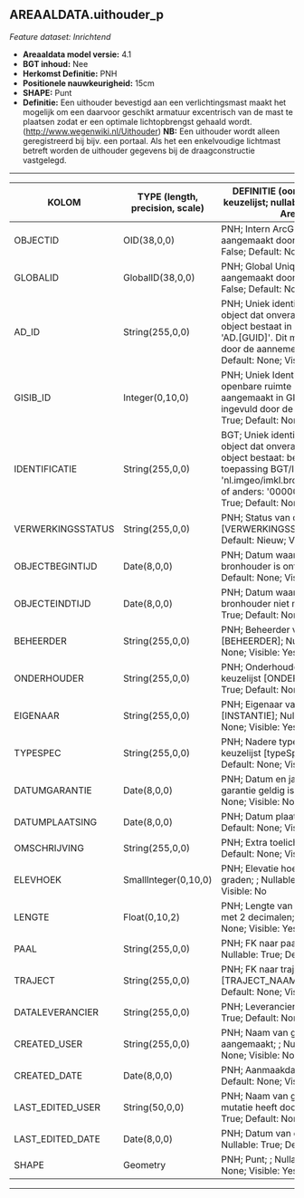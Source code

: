 ## AREAALDATA.uithouder_p

*Feature dataset: Inrichtend*


* __Areaaldata model versie:__ 4.1
* __BGT inhoud:__ Nee
* __Herkomst Definitie:__ PNH
* __Positionele nauwkeurigheid:__ 15cm
* __SHAPE:__ Punt
* __Definitie:__ Een uithouder bevestigd aan een verlichtingsmast maakt het mogelijk om een daarvoor geschikt armatuur excentrisch van de mast te plaatsen zodat er een optimale lichtopbrengst gehaald wordt.(http://www.wegenwiki.nl/Uithouder) __NB:__ Een uithouder wordt alleen geregistreerd bij bijv. een portaal. Als het een enkelvoudige lichtmast betreft worden de uithouder gegevens bij de draagconstructie vastgelegd.


***

|KOLOM                               |TYPE (length, precision, scale)                     |DEFINITIE (oorsprong; beschrijving; keuzelijst; nullable; default; zichtbaar in Areaalviewer)|
|------                              |----                     |-----    |
|OBJECTID                            |OID(38,0,0)              |PNH; Intern ArcGIS Identificatienummer, aangemaakt door ArcGIS; ; Nullable: False; Default: None; Visible: Yes|
|GLOBALID                            |GlobalID(38,0,0)         |PNH; Global Unique Identifier,  aangemaakt door ArcGIS; ; Nullable: False; Default: None; Visible: No|
|AD_ID                               |String(255,0,0)          |PNH; Uniek identificatienummer voor het object dat onveranderlijk is zolang het object bestaat in Areaaldata: in format 'AD.[GUID]'. Dit moet worden ingevuld door de aannemer; ; Nullable: False; Default: None; Visible: Yes|
|GISIB_ID                            |Integer(0,10,0)          |PNH; Uniek Identificatienummer beheer openbare ruimte (GISIB), wordt aangemaakt in GISIB en mag niet worden ingevuld door de aannemer; ; Nullable: True; Default: None; Visible: No|
|IDENTIFICATIE                       |String(255,0,0)          |BGT; Uniek identificatienummer voor het object dat onveranderlijk is zolang het object bestaat: bevat indien van toepassing BGT/IMKL ID in format 'nl.imgeo/imkl.bronhouderscode.LokaalID' of anders: '00000'.LokaalID; ; Nullable: True; Default: None; Visible: No|
|VERWERKINGSSTATUS                   |String(255,0,0)          |PNH; Status van de gegevens; keuzelijst [VERWERKINGSSTATUS]; Nullable: False; Default: Nieuw; Visible: Yes|
|OBJECTBEGINTIJD                     |Date(8,0,0)              |PNH; Datum waarop het object bij de bronhouder is ontstaan; ; Nullable: True; Default: None; Visible: Yes|
|OBJECTEINDTIJD                      |Date(8,0,0)              |PNH; Datum waarop het object bij de bronhouder niet meer geldig is; ; Nullable: True; Default: None; Visible: Yes|
|BEHEERDER                           |String(255,0,0)          |PNH; Beheerder van het object; keuzelijst [BEHEERDER]; Nullable: True; Default: None; Visible: Yes|
|ONDERHOUDER                         |String(255,0,0)          |PNH; Onderhouder van het object; keuzelijst [ONDERHOUDER]; Nullable: True; Default: None; Visible: Yes|
|EIGENAAR                            |String(255,0,0)          |PNH; Eigenaar van het object; keuzelijst [INSTANTIE]; Nullable: True; Default: None; Visible: Yes|
|TYPESPEC                            |String(255,0,0)          |PNH; Nadere typering van het object; keuzelijst [typeSpecUIT]; Nullable: True; Default: None; Visible: Yes|
|DATUMGARANTIE                       |Date(8,0,0)              |PNH; Datum en jaartal tot wanneer de garantie geldig is; ; Nullable: True; Default: None; Visible: No|
|DATUMPLAATSING                      |Date(8,0,0)              |PNH; Datum plaatsing; ; Nullable: True; Default: None; Visible: No|
|OMSCHRIJVING                        |String(255,0,0)          |PNH; Extra toelichting; ; Nullable: True; Default: None; Visible: Yes|
|ELEVHOEK                            |SmallInteger(0,10,0)     |PNH; Elevatie hoek tov horizontaal in graden; ; Nullable: True; Default: None; Visible: No|
|LENGTE                              |Float(0,10,2)            |PNH; Lengte van de uithouder in meters met 2 decimalen; ; Nullable: True; Default: None; Visible: Yes|
|PAAL                                |String(255,0,0)          |PNH; FK naar paalDraagconstructie_p; ; Nullable: True; Default: None; Visible: No|
|TRAJECT                             |String(255,0,0)          |PNH; FK naar traject_v; keuzelijst [TRAJECT_NAAM] ; Nullable: True; Default: None; Visible: Yes|
|DATALEVERANCIER                     |String(255,0,0)          |PNH; Leverancier van de data; ; Nullable: True; Default: None; Visible: No|
|CREATED_USER                        |String(255,0,0)          |PNH; Naam van gebruiker die de rij heeft aangemaakt; ; Nullable: True; Default: None; Visible: No|
|CREATED_DATE                        |Date(8,0,0)              |PNH; Aanmaakdatum; ; Nullable: True; Default: None; Visible: No|
|LAST_EDITED_USER                    |String(50,0,0)           |PNH; Naam van gebruiker die de laatste mutatie heeft doorgevoerd; ; Nullable: True; Default: None; Visible: No|
|LAST_EDITED_DATE                    |Date(8,0,0)              |PNH; Datum van de laatste mutatie; ; Nullable: True; Default: None; Visible: No|
|SHAPE                               |Geometry                 |PNH; Punt; ; Nullable: False; Default: None; Visible: Yes|

***

